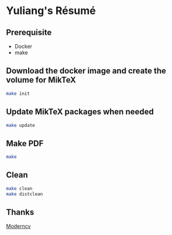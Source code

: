 # Yuliang's Résumé

## Prerequisite

* Docker
* make

## Download the docker image and create the volume for MikTeX

``` bash
make init
```

## Update MikTeX packages when needed

``` bash
make update
```

## Make PDF

``` bash
make
```

## Clean

``` bash
make clean
make distclean
```

## Thanks

[Moderncv](https://github.com/xdanaux/moderncv)

